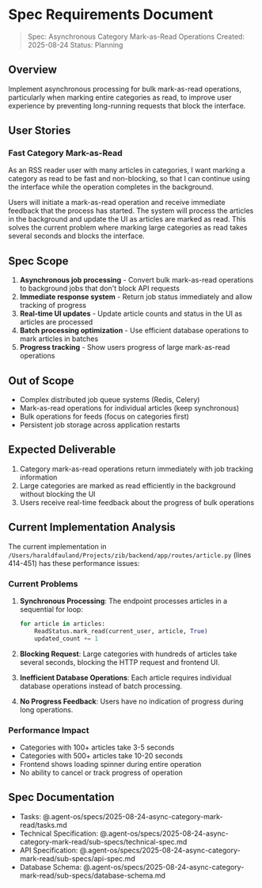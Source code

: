 # Spec Requirements Document

> Spec: Asynchronous Category Mark-as-Read Operations
> Created: 2025-08-24
> Status: Planning

## Overview

Implement asynchronous processing for bulk mark-as-read operations, particularly when marking entire categories as read, to improve user experience by preventing long-running requests that block the interface.

## User Stories

### Fast Category Mark-as-Read

As an RSS reader user with many articles in categories, I want marking a category as read to be fast and non-blocking, so that I can continue using the interface while the operation completes in the background.

Users will initiate a mark-as-read operation and receive immediate feedback that the process has started. The system will process the articles in the background and update the UI as articles are marked as read. This solves the current problem where marking large categories as read takes several seconds and blocks the interface.

## Spec Scope

1. **Asynchronous job processing** - Convert bulk mark-as-read operations to background jobs that don't block API requests
2. **Immediate response system** - Return job status immediately and allow tracking of progress
3. **Real-time UI updates** - Update article counts and status in the UI as articles are processed
4. **Batch processing optimization** - Use efficient database operations to mark articles in batches
5. **Progress tracking** - Show users progress of large mark-as-read operations

## Out of Scope

- Complex distributed job queue systems (Redis, Celery)
- Mark-as-read operations for individual articles (keep synchronous)
- Bulk operations for feeds (focus on categories first)
- Persistent job storage across application restarts

## Expected Deliverable

1. Category mark-as-read operations return immediately with job tracking information
2. Large categories are marked as read efficiently in the background without blocking the UI
3. Users receive real-time feedback about the progress of bulk operations

## Current Implementation Analysis

The current implementation in `/Users/haraldfauland/Projects/zib/backend/app/routes/article.py` (lines 414-451) has these performance issues:

### Current Problems

1. **Synchronous Processing**: The endpoint processes articles in a sequential for loop:
   ```python
   for article in articles:
       ReadStatus.mark_read(current_user, article, True)
       updated_count += 1
   ```

2. **Blocking Request**: Large categories with hundreds of articles take several seconds, blocking the HTTP request and frontend UI.

3. **Inefficient Database Operations**: Each article requires individual database operations instead of batch processing.

4. **No Progress Feedback**: Users have no indication of progress during long operations.

### Performance Impact

- Categories with 100+ articles take 3-5 seconds
- Categories with 500+ articles take 10-20 seconds  
- Frontend shows loading spinner during entire operation
- No ability to cancel or track progress of operation

## Spec Documentation

- Tasks: @.agent-os/specs/2025-08-24-async-category-mark-read/tasks.md
- Technical Specification: @.agent-os/specs/2025-08-24-async-category-mark-read/sub-specs/technical-spec.md
- API Specification: @.agent-os/specs/2025-08-24-async-category-mark-read/sub-specs/api-spec.md
- Database Schema: @.agent-os/specs/2025-08-24-async-category-mark-read/sub-specs/database-schema.md